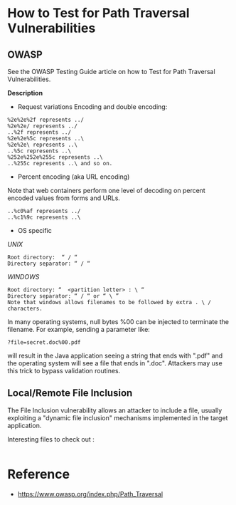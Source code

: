 # How to Test for Path Traversal Vulnerabilities

## OWASP
See the OWASP Testing Guide article on how to Test for Path Traversal Vulnerabilities.

**Description**

* Request variations
Encoding and double encoding:

```
%2e%2e%2f represents ../
%2e%2e/ represents ../
..%2f represents ../ 
%2e%2e%5c represents ..\
%2e%2e\ represents ..\ 
..%5c represents ..\ 
%252e%252e%255c represents ..\ 
..%255c represents ..\ and so on. 
```
* Percent encoding (aka URL encoding)

Note that web containers perform one level of decoding on percent encoded values from forms and URLs.
```
..%c0%af represents ../ 
..%c1%9c represents ..\ 
```

* OS specific

_UNIX_
```
Root directory:  “ / “ 
Directory separator: “ / “
```
_WINDOWS_
```
Root directory: “  <partition letter> : \ “
Directory separator: “ / “ or “ \ ” 
Note that windows allows filenames to be followed by extra . \ / characters.
```
In many operating systems, null bytes %00 can be injected to terminate the filename. For example, sending a parameter like:
```
?file=secret.doc%00.pdf
```

will result in the Java application seeing a string that ends with ".pdf" and the operating system will see a file that ends in ".doc". Attackers may use this trick to bypass validation routines.

## Local/Remote File Inclusion

The File Inclusion vulnerability allows an attacker to include a file, usually exploiting a "dynamic file inclusion" mechanisms implemented in the target application.

Interesting files to check out :

```

```

# Reference

* https://www.owasp.org/index.php/Path_Traversal
